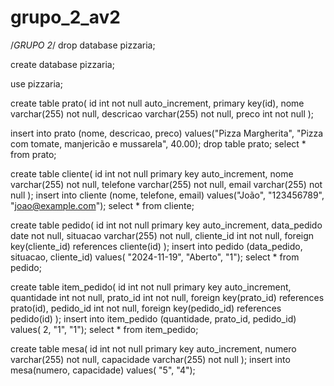 # grupo_2_av2
/*GRUPO 2*/
drop database pizzaria;

create database pizzaria;

use pizzaria;

create table prato(
	id int not null auto_increment, primary key(id),
    nome varchar(255) not null,
    descricao varchar(255) not null,
    preco int not null
);

insert into prato (nome, descricao, preco) values("Pizza Margherita", "Pizza com tomate,
manjericão e mussarela", 40.00);
drop table prato;
select * from prato;

create table cliente(
	id int not null primary key auto_increment,
    nome varchar(255) not null,
    telefone varchar(255) not null,
    email varchar(255) not null
);
insert into cliente (nome, telefone, email) values("João", "123456789", "joao@example.com");
select * from cliente;


create table pedido(
	id int not null primary key auto_increment,
    data_pedido date not null,
    situacao varchar(255) not null,
    cliente_id int not null, 
		foreign key(cliente_id) references cliente(id)
);
insert into pedido (data_pedido, situacao, cliente_id) values( "2024-11-19", "Aberto", "1");
select * from pedido;


create table item_pedido(
	id int not null primary key auto_increment,
    quantidade int not null,
	prato_id int not null,
		foreign key(prato_id) references prato(id),
    pedido_id int not null,
		foreign key(pedido_id) references pedido(id)
);
insert into item_pedido (quantidade, prato_id, pedido_id) values( 2, "1",  "1");
select * from item_pedido;


create table mesa(
	id int not null primary key auto_increment,
    numero varchar(255) not null,
    capacidade varchar(255) not null
);
insert into mesa(numero, capacidade) values( "5", "4");
